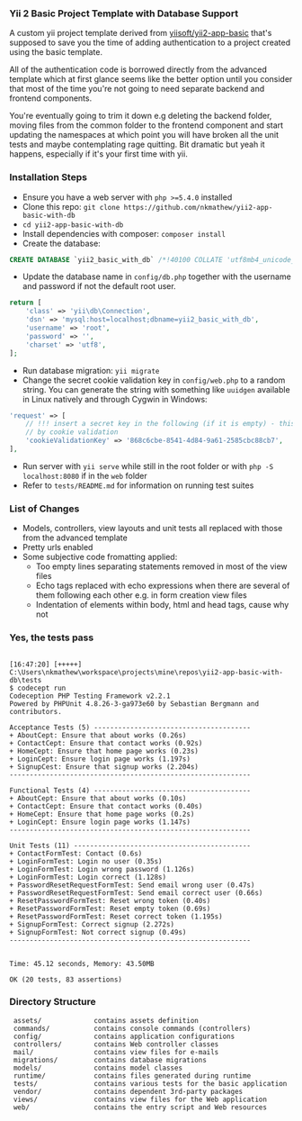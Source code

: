 ### Yii 2 Basic Project Template with Database Support

A custom yii project template derived from [yiisoft/yii2-app-basic][0] that's
supposed to save you the time of adding authentication to a project created using
the basic template.

All of the authentication code is borrowed directly from the advanced template
which at first glance seems like the better option until you consider that most of
the time you're not going to need separate backend and frontend components.

You're eventually going to trim it down e.g deleting the backend folder, moving
files from the common folder to the frontend component and start updating the
namespaces at which point you will have broken all the unit tests and maybe
contemplating rage quitting. Bit dramatic but yeah it happens, especially if it's
your first time with yii.

### Installation Steps

+ Ensure you have a web server with `php >=5.4.0` installed
+ Clone this repo: `git clone https://github.com/nkmathew/yii2-app-basic-with-db`
+ `cd yii2-app-basic-with-db`
+ Install dependencies with composer: `composer install`
+ Create the database:
```sql
CREATE DATABASE `yii2_basic_with_db` /*!40100 COLLATE 'utf8mb4_unicode_ci' */
```
+ Update the database name in `config/db.php` together with the username and
  password if not the default root user.
```php
return [
    'class' => 'yii\db\Connection',
    'dsn' => 'mysql:host=localhost;dbname=yii2_basic_with_db',
    'username' => 'root',
    'password' => '',
    'charset' => 'utf8',
];
```
+ Run database migration: `yii migrate`
+ Change the secret cookie validation key in `config/web.php` to a random string.
  You can generate the string with something like `uuidgen` available in Linux
  natively and through Cygwin in Windows:
```php
'request' => [
    // !!! insert a secret key in the following (if it is empty) - this is required
    // by cookie validation
    'cookieValidationKey' => '868c6cbe-8541-4d84-9a61-2585cbc88cb7',
],
```
+ Run server with `yii serve` while still in the root folder or with `php -S
  localhost:8080` if in the `web` folder
+ Refer to `tests/README.md` for information on running test suites

### List of Changes
+ Models, controllers, view layouts and unit tests all replaced with those from the
  advanced template
+ Pretty urls enabled
+ Some subjective code fromatting applied:
  - Too empty lines separating statements removed in most of the view files
  - Echo tags replaced with echo expressions when there are several of them
    following each other e.g. in form creation view files
  - Indentation of elements within body, html and head tags, cause why not

### Yes, the tests pass
```shell

[16:47:20] [+++++] C:\Users\nkmathew\workspace\projects\mine\repos\yii2-app-basic-with-db\tests
$ codecept run
Codeception PHP Testing Framework v2.2.1
Powered by PHPUnit 4.8.26-3-ga973e60 by Sebastian Bergmann and contributors.

Acceptance Tests (5) ---------------------------------------
+ AboutCept: Ensure that about works (0.26s)
+ ContactCept: Ensure that contact works (0.92s)
+ HomeCept: Ensure that home page works (0.23s)
+ LoginCept: Ensure login page works (1.197s)
+ SignupCest: Ensure that signup works (2.204s)
------------------------------------------------------------

Functional Tests (4) ---------------------------------------
+ AboutCept: Ensure that about works (0.10s)
+ ContactCept: Ensure that contact works (0.40s)
+ HomeCept: Ensure that home page works (0.2s)
+ LoginCept: Ensure login page works (1.147s)
------------------------------------------------------------

Unit Tests (11) --------------------------------------------
+ ContactFormTest: Contact (0.6s)
+ LoginFormTest: Login no user (0.35s)
+ LoginFormTest: Login wrong password (1.126s)
+ LoginFormTest: Login correct (1.128s)
+ PasswordResetRequestFormTest: Send email wrong user (0.47s)
+ PasswordResetRequestFormTest: Send email correct user (0.66s)
+ ResetPasswordFormTest: Reset wrong token (0.40s)
+ ResetPasswordFormTest: Reset empty token (0.69s)
+ ResetPasswordFormTest: Reset correct token (1.195s)
+ SignupFormTest: Correct signup (2.272s)
+ SignupFormTest: Not correct signup (0.49s)
------------------------------------------------------------


Time: 45.12 seconds, Memory: 43.50MB

OK (20 tests, 83 assertions)

```


### Directory Structure

     assets/             contains assets definition
     commands/           contains console commands (controllers)
     config/             contains application configurations
     controllers/        contains Web controller classes
     mail/               contains view files for e-mails
     migrations/         contains database migrations
     models/             contains model classes
     runtime/            contains files generated during runtime
     tests/              contains various tests for the basic application
     vendor/             contains dependent 3rd-party packages
     views/              contains view files for the Web application
     web/                contains the entry script and Web resources

[0]: https://github.com/yiisoft/yii2-app-basic
